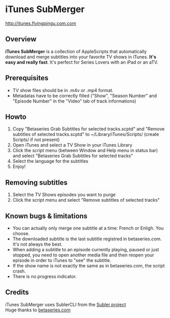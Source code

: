 # iTunes SubMerger
http://itunes.flyingpingu.com.com

## Overview

**iTunes SubMerger** is a collection of AppleScripts that automatically download and merge subtitles into your favorite TV shows in iTunes. **It's easy and really fast**. It's perfect for Series Lovers with an iPad or an aTV.

## Prerequisites

* TV show files should be in .m4v or .mp4 format.
* Metadatas have to be correctly filled ("Show", "Season Number" and "Episode Number" in the "Video" tab of track informations)

## Howto

1. Copy "Betaseries Grab Subtitles for selected tracks.scptd" and "Remove subtitles of selected tracks.scptd" to ~/Library/iTunes/Scripts/ (create Scripts/ if not present)
2. Open iTunes and select a TV Show in your iTunes Library
3. Click the script menu (between Window and Help menu in status bar) and select "Betaseries Grab Subtitles for selected tracks"
4. Select the language for the subtitles
4. Enjoy!

## Removing subtitles

1. Select the TV Shows episodes you want to purge
2. Click the script menu and select "Remove subtitles of selected tracks"

## Known bugs & limitations

* You can actually only merge one subtitle at a time: French or Enligh. You choose.
* The downloaded subtitle is the last subtitle registred in betaseries.com. It's not always the best.
* When adding a subtitle to an episode currently playing,  paused or just stopped, you need to open another media file and then reopen your episode in order to iTunes to "see" the subtitle.
* If the show name is not exactly the same as in betaseries.com, the script crash.
* There is no progress indicator.

## Credits

iTunes SubMerger uses SublerCLI from the [Subler project](http://code.google.com/p/subler/)  
Huge thanks to [betaseries.com](http://www.betaseries.com)